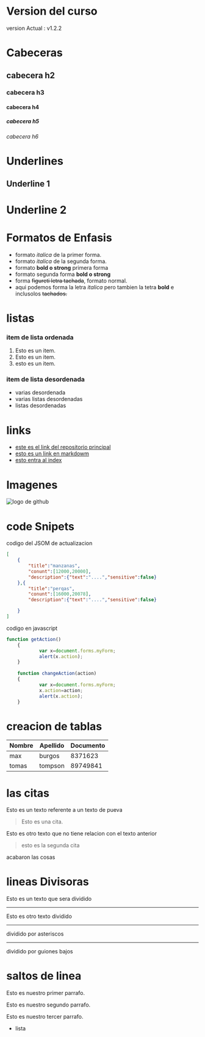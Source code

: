 # Version del curso
version Actual : v1.2.2

# Cabeceras 
## cabecera h2
### cabecera h3
#### cabecera h4
##### cabecera h5
###### cabecera h6

# Underlines
Underline 1
--------------

Underline 2
==============

# Formatos de Enfasis
 - formato *italica* de la primer forma.
 - formato _italica_ de la segunda forma.
 - formato **bold o strong** primera forma
 - formato segunda forma __bold o strong__
 - forma ~~figureti letra tachada~~, formato normal.
 - aqui podemos forma la letra *italica* pero tambien la tetra **bold** e inclusolos ~~tachados.~~ 

# listas 
### item de lista ordenada
1. Esto es un item.
2. Esto es un item.
3. esto es un item.

### item de lista desordenada
 - varias desordenada
 - varias listas desordenadas
 - listas desordenadas

# links
 - <a href="https://github.com/arielforcode/hello-word-git"> este es el link del repositorio principal</a>
 - [esto es un link en markdowm](https://github.com/arielforcode/hello-word-git)
 - [esto entra al index](index.html)

# Imagenes
![logo de github](https://anthoncode.com/wp-content/uploads/2019/01/github-octocat-logo-png.png)

# code Snipets
codigo del JSOM de actualizacion
```JSON
[
    {
        "title":"manzanas",
        "conunt":[12000,20000],
        "description":{"text":"....","sensitive":false}
    },{
        "title":"perqas",
        "conunt":[16000,20078],
        "description":{"text":"....","sensitive":false}

    }
]
```
codigo en javascript
```Javascript
function getAction()
    {
            var x=document.forms.myForm;
            alert(x.action);
    }
    
    function changeAction(action)
    {
            var x=document.forms.myForm;
            x.action=action;
            alert(x.action);
    } 
```

# creacion de tablas

| Nombre | Apellido | Documento |
|--------|----------|-----------|
| max    |burgos    | 8371623   |
|tomas   |tompson   |89749841   |

# las citas 
Esto es un texto referente a un texto de pueva
> Esto es una cita.

Esto es otro texto que no tiene relacion con el texto anterior
>esto es la segunda cita 

acabaron las cosas

# lineas Divisoras 
Esto es un texto que sera dividido

---
Esto es otro texto dividido

***
dividido por asteriscos

___
dividido por guiones bajos

# saltos de linea
Esto es nuestro primer parrafo. 

Esto es nuestro segundo parrafo.

Esto es nuestro tercer parrafo.
 - lista 

